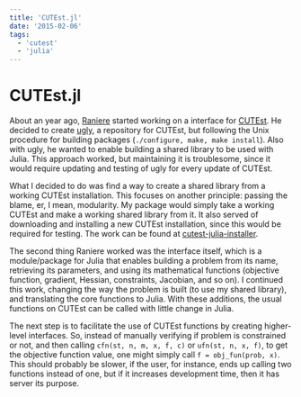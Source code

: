 ```yaml
---
title: 'CUTEst.jl'
date: '2015-02-06'
tags:
  - 'cutest'
  - 'julia'
---
```


# CUTEst.jl

About an year ago,
[Raniere](http://rgaiacs.com/)
started working on a interface for
[CUTEst](http://ccpforge.cse.rl.ac.uk/gf/project/cutest/wiki/).
He decided to create [ugly](https://github.com/lpoo/ugly),
a repository for CUTEst, but following the Unix procedure for
building packages (`./configure, make, make install`).
Also with ugly, he wanted to enable building a shared library
to be used with Julia.
This approach worked, but maintaining it is troublesome,
since it would require updating and testing of ugly for every
update of CUTEst.

What I decided to do was find a way to create a shared library
from a working CUTEst installation.
This focuses on another principle: passing the blame, er,
I mean, modularity.
My package would simply take a working CUTEst and make a
working shared library from it.
It also served of downloading and installing a new CUTEst
installation, since this would be required for testing.
The work can be found at
[cutest-julia-installer](http://github.com/abelsiqueira/cutest-julia-installer).

The second thing Raniere worked was the interface itself,
which is a module/package for Julia that enables
building a problem from its name,
retrieving its parameters,
and using its mathematical functions
(objective function, gradient, Hessian, constraints,
Jacobian, and so on).
I continued this work, changing the way the problem is built
(to use my shared library),
and translating the core functions to Julia.
With these additions, the usual functions on CUTEst can be
called with little change in Julia.

The next step is to facilitate the use of CUTEst functions
by creating higher-level interfaces.
So, instead of manually verifying if problem is
constrained or not, and then calling
`cfn(st, n, m, x, f, c)` or `ufn(st, n, x, f)`,
to get the objective function value,
one might simply call
`f = obj_fun(prob, x)`.
This should probably be slower,
if the user, for instance, ends up calling two functions
instead of one, but if it increases development time,
then it has server its purpose.
